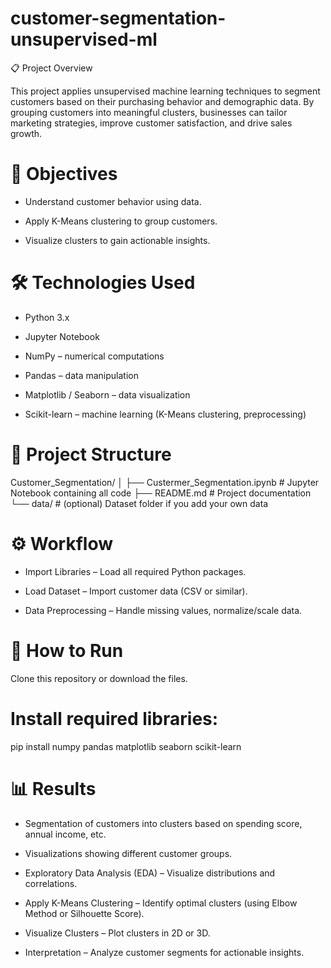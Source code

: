 # customer-segmentation-unsupervised-ml
📋 Project Overview

This project applies unsupervised machine learning techniques to segment customers based on their purchasing behavior and demographic data. By grouping customers into meaningful clusters, businesses can tailor marketing strategies, improve customer satisfaction, and drive sales growth.

# 🎯 Objectives

* Understand customer behavior using data.

* Apply K-Means clustering to group customers.

* Visualize clusters to gain actionable insights.

# 🛠️ Technologies Used

* Python 3.x

* Jupyter Notebook

* NumPy – numerical computations

* Pandas – data manipulation

* Matplotlib / Seaborn – data visualization

* Scikit-learn – machine learning (K-Means clustering, preprocessing)

# 📂 Project Structure

Customer_Segmentation/
│
├── Custermer_Segmentation.ipynb   # Jupyter Notebook containing all code
├── README.md                      # Project documentation
└── data/                          # (optional) Dataset folder if you add your own data

# ⚙️ Workflow

* Import Libraries – Load all required Python packages.

* Load Dataset – Import customer data (CSV or similar).

* Data Preprocessing – Handle missing values, normalize/scale data.

# 🚀 How to Run

Clone this repository or download the files.

# Install required libraries:
pip install numpy pandas matplotlib seaborn scikit-learn

# 📊 Results

* Segmentation of customers into clusters based on spending score, annual income, etc.

* Visualizations showing different customer groups.

* Exploratory Data Analysis (EDA) – Visualize distributions and correlations.

* Apply K-Means Clustering – Identify optimal clusters (using Elbow Method or Silhouette Score).

* Visualize Clusters – Plot clusters in 2D or 3D.

* Interpretation – Analyze customer segments for actionable insights.
